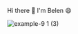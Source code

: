  Hi there 👋 I'm Belen 😄

![example-9 1 (3)](https://user-images.githubusercontent.com/99760701/175750334-ec2a2d4d-ff99-4bfe-b7b1-f65adc6e3b62.png)
